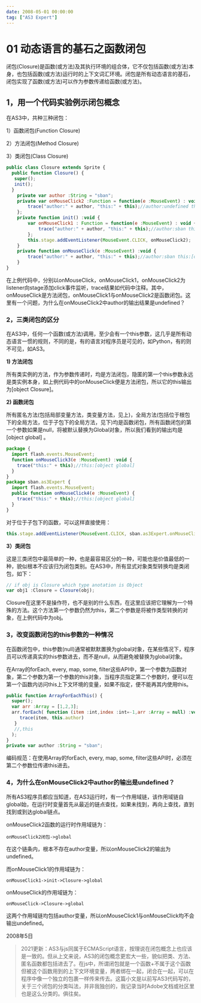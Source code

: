 ```yaml
---
date: 2008-05-01 00:00:00
tag: ["AS3 Expert"]
---
```

# 01 动态语言的基石之函数闭包

闭包(Closure)是函数(或方法)及其执行环境的组合体，它不仅包括函数(或方法)本身，也包括函数(或方法)运行时的上下文词汇环境。闭包是所有动态语言的基石，闭包实现了函数(或方法)可以作为参数传递给函数(或方法)。

## 1，用一个代码实验例示闭包概念

在AS3中，共种三种闭包：

1）函数闭包(Function Closure)

2）方法闭包(Method Closure)

3）类闭包(Class Closure)

```js
public class Closure extends Sprite {
  public function Closure() {
   super();
   init();
  }
	private var author :String = "sban";
	private var onMouseClick2 :Function = function(e :MouseEvent) : void {
		trace("author:" + author, "this:" + this);//author:undefined this:[object global]
	};
	private function init() :void {
		var onMouseClick1 : Function = function(e :MouseEvent) : void {
			trace("author:" + author, "this:" + this);//author:sban this:[object global]
		};
		this.stage.addEventListener(MouseEvent.CLICK, onMouseClick2);
	}
	private function onMouseClick(e :MouseEvent) :void {
		trace("author:" + author, "this:" + this);//author:sban this:[object Closure]
	}
}
```

在上例代码中，分别以onMouseClick，onMouseClick1，onMouseClick2为listener向stage添加click事件监听，trace结果如代码中注释。其中，onMouseClick是方法闭包，onMouseClick1与onMouseClick2是函数闭包。这里有一个问题，为什么在onMouseClick2中author的输出结果是undefined？

### 2，三类闭包的区分

在AS3中，任何一个函数(或方法)调用，至少会有一个this参数，这几乎是所有动态语言一惯的规则，不同的是，有的语言对程序员是可见的，如Python，有的则不可见，如AS3。

**1) 方法闭包**

所有类实例的方法，作为参数传递时，均是方法闭包，隐匿的第一个this参数永远是类实例本身，如上例代码中的onMouseClick便是方法闭包，所以它的this输出为[object Closure]。

**2) 函数闭包**

所有匿名方法(包括局部变量方法，类变量方法，见上)，全局方法(包括位于根包下的全局方法，位于子包下的全局方法，见下)均是函数闭包，所有函数闭包的第一个参数如果是null，将被默认替换为Global对象，所以我们看到的输出均是[object global] 。

```js
package {
  import flash.events.MouseEvent;
  function onMouseClick3(e :MouseEvent) :void {
    trace("this:" + this);//this:[object global]
  }
}
package sban.as3Expert {
  import flash.events.MouseEvent;
  public function onMouseClick4(e :MouseEvent) {
    trace("this:" + this);//this:[object global]
  }
}
```

对于位于子包下的函数，可以这样直接使用：

```js
this.stage.addEventListener(MouseEvent.CLICK, sban.as3Expert.onMouseClick4);
```

**3）类闭包**

这是三类闭包中最简单的一种，也是最容易区分的一种，可能也是价值最低的一种，貌似根本不应该归为闭包类别。在AS3中，所有显式对象类型转换均是类闭包，如下：

```js
// if obj is Closure which type anotation is Object
var obj1 :Closure = Closure(obj);
```

Closure在这里不是操作符，也不是别的什么东西，在这里应该把它理解为一个特殊的方法。这个方法第一个参数仍然为this，第二个参数是将被作类型转换的对象，在上例代码中为obj。

### 3，改变函数闭包的this参数的一种情况

在函数闭包中，this参数(null)通常被默默置换为global对象，在某些情况下，程序员可以传递真实的this参数进去，而不是null，从而避免被替换为global对象。

在Array的forEach, every, map, some, filter这些API中，第一个参数为函数对象，第二个参数为第一个参数的this对象，当程序员指定第二个参数时，便可以在第一个函数内访问this上下文环境的变量，如果不指定，便不能再其内使用this。

```js
public function ArrayForEachThis() {
  super();
  var arr :Array = [1,2,3];
  arr.forEach( function (item :int,index :int=-1,arr :Array = null) :void {
     trace(item, this.author)
   }
   //,this
  );
}
private var author :String = "sban";
```

编码规范：在使用Array的forEach, every, map, some, filter这些API时，必须在第二个参数位传递this进去。

### 4，为什么在onMouseClick2中author的输出是undefined？

所有AS3程序员都应当知道，在AS3运行时，有一个作用域链，该作用域链自global始，在运行时变量首先从最近的链点查找，如果未找到，再向上查找，直到找到或到达global链点。

onMouseClick2函数的运行时作用域链为：

```
onMouseClick2闭包->global
```

在这个链条内，根本不存在author变量，所以onMouseClick2的输出为undefined。

而onMouseClick1的作用域链为：

```
onMouseClick1->init->Closure->global
```

onMouseClick的作用域链为：

```
onMouseClick->Closure->global
```

这两个作用域链均包括author变量，所以onMouseClick1与onMouseClick均不会输出undefined。

2008年5日

> 2021更新：AS3与js同属于ECMAScript语言，按理说在闭包概念上也应该是一致的。但从上文来说，AS3的闭包概念更宏大一些，貌似把类、方法、匿名函数都包括进去了。在js中，所谓闭包就是一个函数+不属于这个函数但被这个函数用到的上下文环境变量，两者绑在一起，闭合在一起，可以在程序中像一个独立的包裹一样传来传去。这篇小文是以前写AS3代码写的，关于三个闭包的分类叫法，并非我独创的，我记录当时Adobe文档或社区里也是这么分类的。俱往矣。